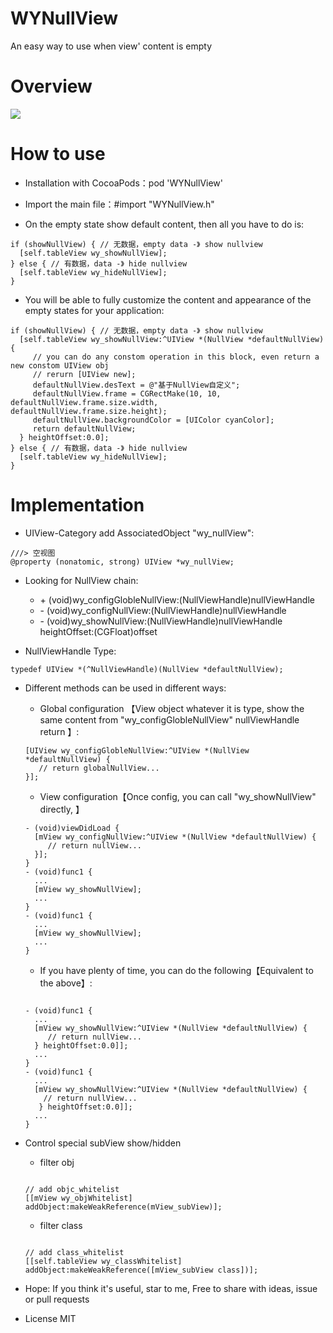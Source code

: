 # WYNullView
An easy way to use when view' content is empty

# Overview

![](https://github.com/WymanLyu/WYNullView/blob/master/WYNullView/Images/nullTest.gif)

# How to use

* Installation with CocoaPods：pod 'WYNullView'

* Import the main file：#import "WYNullView.h"

* On the empty state show default content, then all you have to do is:

```objc
if (showNullView) { // 无数据，empty data -》 show nullview
  [self.tableView wy_showNullView];
} else { // 有数据，data -》 hide nullview
  [self.tableView wy_hideNullView];
}
```

* You will be able to fully customize the content and appearance of the empty states for your application:

```objc
if (showNullView) { // 无数据，empty data -》 show nullview
  [self.tableView wy_showNullView:^UIView *(NullView *defaultNullView) {
     // you can do any constom operation in this block, even return a new constom UIView obj 
	 // rerurn [UIView new];
	 defaultNullView.desText = @"基于NullView自定义";
	 defaultNullView.frame = CGRectMake(10, 10, 		defaultNullView.frame.size.width, 			defaultNullView.frame.size.height);
	 defaultNullView.backgroundColor = [UIColor cyanColor];
	 return defaultNullView;
  } heightOffset:0.0];
} else { // 有数据，data -》 hide nullview
  [self.tableView wy_hideNullView];
}

```

# Implementation

* UIView-Category add AssociatedObject "wy_nullView":

```objc
///> 空视图
@property (nonatomic, strong) UIView *wy_nullView;

```

* Looking for NullView chain:

	* \+ (void)wy_configGlobleNullView:(NullViewHandle)nullViewHandle
	* \- (void)wy_configNullView:(NullViewHandle)nullViewHandle
	* \- (void)wy_showNullView:(NullViewHandle)nullViewHandle heightOffset:(CGFloat)offset

* NullViewHandle Type:

```
typedef UIView *(^NullViewHandle)(NullView *defaultNullView);
```

* Different methods can be used in different ways:

	* Global configuration 【View object whatever it is type, show the same content from "wy_configGlobleNullView" nullViewHandle return 】:

	```Objc
 	[UIView wy_configGlobleNullView:^UIView *(NullView *defaultNullView) {
       // return globalNullView...
    }];
	```  
	
	* View configuration【Once config, you can call "wy_showNullView" directly, 】

		
	```Objc
	- (void)viewDidLoad {
	  [mView wy_configNullView:^UIView *(NullView *defaultNullView) {
         // return nullView...
      }];
	}
	- (void)func1 {
	  ...
	  [mView wy_showNullView];
	  ...
	}
    - (void)func1 {
      ...
	  [mView wy_showNullView];
	  ...
    }
	```
   
	* If you have plenty of time, you can do the following【Equivalent to the above】:
	
	```Objc
			
	- (void)func1 {
	  ...
	  [mView wy_showNullView:^UIView *(NullView *defaultNullView) {
         // return nullView...
      } heightOffset:0.0]];
	  ...
	}
    - (void)func1 {
      ...
	  [mView wy_showNullView:^UIView *(NullView *defaultNullView) {
        // return nullView...
       } heightOffset:0.0]];
	  ...
    }
   ```
   
* Control special subView show/hidden 

	* filter obj
	
	```Objc

  	// add objc_whitelist 
 	[[mView wy_objWhitelist] addObject:makeWeakReference(mView_subView)];
 
	```
	* filter class

	```Objc

 	// add class_whitelist
 	[[self.tableView wy_classWhitelist] addObject:makeWeakReference([mView_subView class])];
	```

* Hope:
If you think it's useful, star to me, Free to share with ideas, issue or pull requests

* License
MIT
